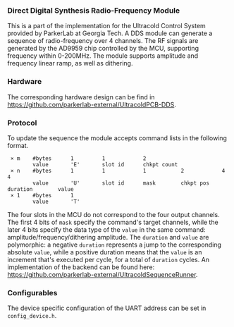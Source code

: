 ### Direct Digital Synthesis Radio-Frequency Module
This is a part of the implementation for the Ultracold Control System provided by ParkerLab at Georgia Tech.
A DDS module can generate a sequence of radio-frequency over 4 channels. The RF signals are generated by the AD9959 chip controlled by the MCU, supporting frequency within 0-200MHz. The module supports amplitude and frequency linear ramp, as well as dithering.
### Hardware
The corresponding hardware design can be find in https://github.com/parkerlab-external/UltracoldPCB-DDS.
### Protocol
To update the sequence the module accepts command lists in the following format.
```
 × m    #bytes      1         1            2
        value       'E'       slot id      chkpt count 
 × n    #bytes      1         1            1           2            4               4
        value       'U'       slot id      mask        chkpt pos    duration        value 
 × 1    #bytes      1
        value       'T'
```
The four slots in the MCU do not correspond to the four output channels.
The first 4 bits of `mask` specify the command's target channels, while the later 4 bits specify the data type of the `value` in the same command: amplitude/frequency/dithering amplitude.
The `duration` and `value` are polymorphic: a negative `duration` represents a jump to the corresponding absolute `value`, while a positive duration means that the `value` is an increment that's executed per cycle, for a total of `duration` cycles.
An implementation of the backend can be found here: https://github.com/parkerlab-external/UltracoldSequenceRunner.
### Configurables
The device specific configuration of the UART address can be set in `config_device.h`.